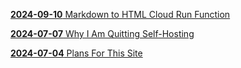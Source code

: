 
[**2024-09-10** Markdown to HTML Cloud Run Function](markdown_to_html_conversion.html)

[**2024-07-07** Why I Am Quitting Self-Hosting](quitting_self_hosting.html)

[**2024-07-04** Plans For This Site](plans_for_site.html)